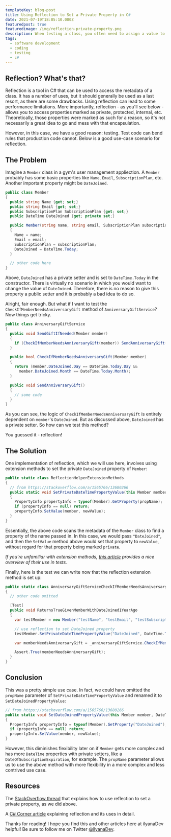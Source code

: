 ```yaml
---
templateKey: blog-post
title: Using Reflection to Set a Private Property in C#
date: 2021-07-19T18:05:10.000Z
featuredpost: true
featuredimage: /img/reflection-private-property.png
description: When testing a class, you often need to assign a value to a property - a property which you wouldn't otherwise want to allow to be set. In this scenario, reflection can be a valuable tool.
tags:
  - software development
  - coding
  - testing
  - c#
---
```


## Reflection? What's that?

Reflection is a tool in C# that can be used to access the metadata of a class. It has a number of uses, but it should generally be used as a last resort, as there are some drawbacks. Using reflection can lead to some performance limitations. More importantly, reflection - as you'll see below - allows you to access properties marked as private, protected, internal, etc. Theoretically, those properties were marked as such for a reason, so it's not necessarily a great idea to go and mess with that encapsulation.

However, in this case, we have a good reason: testing. Test code can bend rules that production code cannot. Below is a good use-case scenario for reflection.

## The Problem

Imagine a `Member` class in a gym's user management appliection. A `Member` probably has some basic properties like `Name`, `Email`, `SubscriptionPlan`, etc. Another important property might be `DateJoined`.

```csharp
public class Member
{
  public string Name {get; set;}
  public string Email {get; set;}
  public SubscriptionPlan SubscriptionPlan {get; set;}
  public DateTime DateJoined {get; private set;}

  public Member(string name, string email, SubscriptionPlan subscriptionPlan)
  {
    Name = name;
    Email = email;
    SubscriptionPlan = subscriptionPlan;
    DateJoined = DateTime.Today;
  }

  // other code here
}
```

Above, `DateJoined` has a private setter and is set to `DateTime.Today` in the constructor. There is virtually no scenario in which you would want to change the value of `DateJoined`. Therefore, there is no reason to give this property a public setter and it is probably a bad idea to do so.

Alright, fair enough. But what if I want to test the `CheckIfMemberNeedsAnniversaryGift` method of `AnniversaryGiftService`? Now things get tricky.

```csharp
public class AnniversaryGiftService
{
  public void SendGiftIfNeeded(Member member)
  {
    if (CheckIfMemberNeedsAnniversaryGift(member)) SendAnniversaryGift();
  }

  public bool CheckIfMemberNeedsAnniversaryGift(Member member)
  {
    return (member.DateJoined.Day == DateTime.Today.Day &&
      member.DateJoined.Month == DateTime.Today.Month);
  }

  public void SendAnniversaryGift()
  {
    // some code
  }
}
```

As you can see, the logic of `CheckIfMemberNeedsAnniversaryGift` is entirely dependent on `member`'s `DateJoined`. But as discussed above, `DateJoined` has a private setter. So how can we test this method?

You guessed it - reflection!

## The Solution

One implementation of reflection, which we will use here, involves using extension methods to set the private `DateJoined` property of `Member`:

```csharp
public static class ReflectionHelperExtensionMethods
{
  // from https://stackoverflow.com/a/1565766/13680266
  public static void SetPrivateDateTimePropertyValue(this Member member, string propName, DateTime newValue)
  {
    PropertyInfo propertyInfo = typeof(Member).GetProperty(propName);
    if (propertyInfo == null) return;
    propertyInfo.SetValue(member, newValue);
  }
}
```

Essentially, the above code scans the metadata of the `Member` class to find a property of the name passed in. In this case, we would pass `"DateJoined"`, and then the `SetValue` method above would set that property to `newValue`, without regard for that property being marked `private`.

*If you're unfamiliar with extension methods, [this article](https://ardalis.com/keep-tests-short-and-dry-with-extensions/) provides a nice overview of their use in tests.*

Finally, here is the test we can write now that the reflection extension method is set up:

```csharp
public static class AnniversaryGiftServiceCheckIfMemberNeedsAnniversaryGift
{
  // other code omitted

  [Test]
  public void ReturnsTrueGivenMemberWithDateJoined1YearAgo
  {
    var testMember = new Member("testName", "testEmail", "testSubscriptionPlan");

    // use reflection to set DateJoined property
    testMember.SetPrivateDateTimePropertyValue("DateJoined", DateTime.Today.AddYears(-1));

    var memberNeedsAnniversaryGift = _anniversaryGiftService.CheckIfMemberNeedsAnniversaryGift(testMember);

    Assert.True(memberNeedsAnniversaryGift);
  }
}
```

## Conclusion

This was a pretty simple use case. In fact, we could have omitted the `propName` parameter of `SetPrivateDateTimePropertyValue` and renamed it to `SetDateJoinedPropertyValue`:

```csharp
// from https://stackoverflow.com/a/1565766/13680266
public static void SetDateJoinedPropertyValue(this Member member, DateTime newValue)
{
  PropertyInfo propertyInfo = typeof(Member).GetProperty("DateJoined");
  if (propertyInfo == null) return;
  propertyInfo.SetValue(member, newValue);
}
```

However, this diminishes flexibility later on if `Member` gets more complex and has more `DateTime` properties with private setters, like a `DateOfSubscriptionExpiration`, for example. The `propName` parameter allows us to use the above method with more flexibility in a more complex and less contrived use case.

## Resources

The [StackOverflow thread](https://stackoverflow.com/questions/1565734/is-it-possible-to-set-private-property-via-reflection) that explains how to use reflection to set a private property, as we did above.

A [C# Corner article](https://www.c-sharpcorner.com/UploadFile/keesari_anjaiah/reflection-in-net/) explaining reflection and its uses in detail.

Thanks for reading! I hope you find this and other articles here at ilyanaDev helpful! Be sure to follow me on Twitter [@ilyanaDev](https://twitter.com/ilyanaDev).
